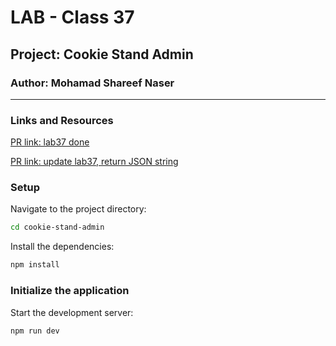 # LAB - Class 37

## Project: Cookie Stand Admin

### Author: Mohamad Shareef Naser

---

### Links and Resources

[PR link: lab37 done](https://github.com/mshnas9/cookie-stand-admin/pull/1) 

[PR link: update lab37, return JSON string](https://github.com/mshnas9/cookie-stand-admin/pull/3)

### Setup

Navigate to the project directory:

```bash
cd cookie-stand-admin
```

Install the dependencies:

```bash
npm install
```

### Initialize the application

Start the development server:

```bash
npm run dev
```
